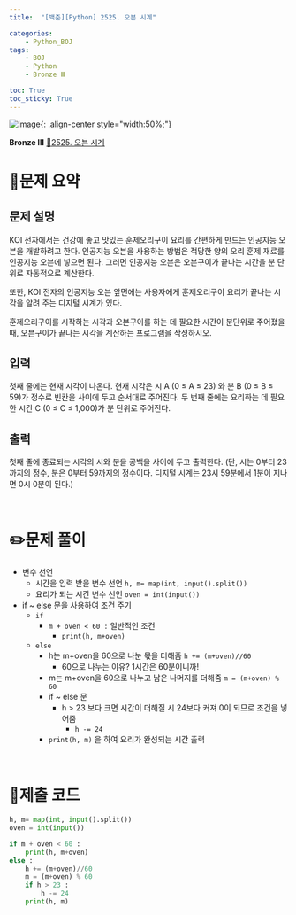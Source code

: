 ```yaml
---
title:  "[백준][Python] 2525. 오븐 시계" 

categories: 
    - Python_BOJ
tags: 
    - BOJ
    - Python
    - Bronze Ⅲ

toc: True
toc_sticky: True
---
```

![image](https://github.com/user-attachments/assets/32319fe8-99e9-4031-b5d1-9f1909b510dc){: .align-center style="width:50%;"}

**Bronze Ⅲ** 
[🔗2525. 오븐 시계]('https://www.acmicpc.net/problem/2525')

# 📝문제 요약
## 문제 설명
KOI 전자에서는 건강에 좋고 맛있는 훈제오리구이 요리를 간편하게 만드는 인공지능 오븐을 개발하려고 한다. 인공지능 오븐을 사용하는 방법은 적당한 양의 오리 훈제 재료를 인공지능 오븐에 넣으면 된다. 그러면 인공지능 오븐은 오븐구이가 끝나는 시간을 분 단위로 자동적으로 계산한다.

또한, KOI 전자의 인공지능 오븐 앞면에는 사용자에게 훈제오리구이 요리가 끝나는 시각을 알려 주는 디지털 시계가 있다.

훈제오리구이를 시작하는 시각과 오븐구이를 하는 데 필요한 시간이 분단위로 주어졌을 때, 오븐구이가 끝나는 시각을 계산하는 프로그램을 작성하시오.

## 입력
첫째 줄에는 현재 시각이 나온다. 현재 시각은 시 A (0 ≤ A ≤ 23) 와 분 B (0 ≤ B ≤ 59)가 정수로 빈칸을 사이에 두고 순서대로 주어진다. 두 번째 줄에는 요리하는 데 필요한 시간 C (0 ≤ C ≤ 1,000)가 분 단위로 주어진다.

## 출력
첫째 줄에 종료되는 시각의 시와 분을 공백을 사이에 두고 출력한다. (단, 시는 0부터 23까지의 정수, 분은 0부터 59까지의 정수이다. 디지털 시계는 23시 59분에서 1분이 지나면 0시 0분이 된다.)


<br>

# ✏️문제 풀이
- 변수 선언
    - 시간을 입력 받을 변수 선언 `h, m= map(int, input().split())`
    - 요리가 되는 시간 변수 선언 `oven = int(input())`
- if ~ else 문을 사용하여 조건 주기
    - `if`
        - `m + oven < 60 :`  일반적인 조건
            - `print(h, m+oven)`
    - `else`
        - h는 m+oven을 60으로 나눈 몫을 더해줌 `h += (m+oven)//60`
            - 60으로 나누는 이유? 1시간은 60분이니까!
        - m는 m+oven을 60으로 나누고 남은 나머지를 더해줌 `m = (m+oven) % 60`
        - if ~ else 문
            - h > 23 보다 크면 시간이 더해질 시 24보다 커져 0이 되므로 조건을 넣어줌
                - `h -= 24`
        - `print(h, m)` 을 하여 요리가 완성되는 시간 출력

<br>

# 💯제출 코드
```python
h, m= map(int, input().split())
oven = int(input())

if m + oven < 60 :
    print(h, m+oven)
else :
    h += (m+oven)//60
    m = (m+oven) % 60
    if h > 23 :
        h -= 24
    print(h, m)
```